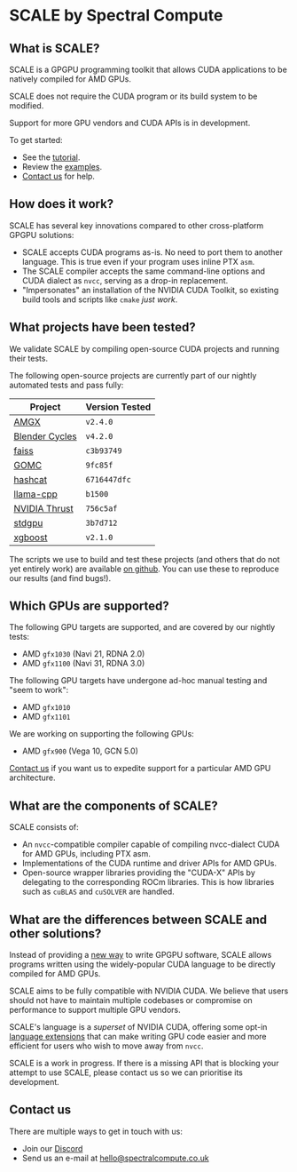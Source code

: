 # SCALE by Spectral Compute

## What is SCALE?

SCALE is a GPGPU programming toolkit that allows CUDA applications to be
natively compiled for AMD GPUs.

SCALE does not require the CUDA program or its build system to be modified.

Support for more GPU vendors and CUDA APIs is in development.

To get started:

- See the [tutorial](./manual/how-to-use.md).
- Review the [examples](./examples/README.md).
- [Contact us](#contact-us) for help.

## How does it work?

SCALE has several key innovations compared to other cross-platform GPGPU
solutions:

- SCALE accepts CUDA programs as-is. No need to port them to another 
  language. This is true even if your program uses inline PTX `asm`.
- The SCALE compiler accepts the same command-line options and CUDA dialect
  as `nvcc`, serving as a drop-in replacement.
- "Impersonates" an installation of the NVIDIA CUDA Toolkit, so existing 
  build tools and scripts like `cmake` _just work_.

## What projects have been tested?

We validate SCALE by compiling open-source CUDA projects and running their
tests.

The following open-source projects are currently part of our nightly automated 
tests and pass fully:

| Project                                                | Version Tested |
|--------------------------------------------------------|----------------|
| [AMGX](https://github.com/NVIDIA/AMGX)                 | `v2.4.0`       |
| [Blender Cycles](https://github.com/blender/cycles)    | `v4.2.0`       |
| [faiss](https://github.com/facebookresearch/faiss)     | `c3b93749`     |
| [GOMC](https://github.com/GOMC-WSU/GOMC)               | `9fc85f`       |
| [hashcat](https://github.com/hashcat/hashcat)          | `6716447dfc`   |
| [llama-cpp](https://github.com/ggerganov/llama.cpp)    | `b1500`        |
| [NVIDIA Thrust](https://github.com/NVIDIA/thrust)      | `756c5af`      |
| [stdgpu](https://github.com/stotko/stdgpu)             | `3b7d712`      |
| [xgboost](https://github.com/dmlc/xgboost)             | `v2.1.0`       |

The scripts we use to build and test these projects (and others that do not 
yet entirely work) are available [on github](). You can use these to reproduce 
our results (and find bugs!).

## Which GPUs are supported?

The following GPU targets are supported, and are covered by our nightly tests:

- AMD `gfx1030` (Navi 21, RDNA 2.0)
- AMD `gfx1100` (Navi 31, RDNA 3.0)

The following GPU targets have undergone ad-hoc manual testing and "seem to
work":

- AMD `gfx1010`
- AMD `gfx1101`

We are working on supporting the following GPUs:

- AMD `gfx900` (Vega 10, GCN 5.0)

[Contact us](#contact-us) if you want us to expedite support for a particular AMD GPU
architecture.

## What are the components of SCALE?

SCALE consists of:

- An `nvcc`-compatible compiler capable of compiling nvcc-dialect CUDA for AMD
  GPUs, including PTX asm.
- Implementations of the CUDA runtime and driver APIs for AMD GPUs.
- Open-source wrapper libraries providing the "CUDA-X" APIs by delegating to the
  corresponding ROCm libraries.
  This is how libraries such as `cuBLAS` and `cuSOLVER` are handled.

## What are the differences between SCALE and other solutions?

Instead of providing a [new way](https://xkcd.com/927/) to write GPGPU 
software, SCALE allows programs written using the widely-popular CUDA
language to be directly compiled for AMD GPUs.

SCALE aims to be fully compatible with NVIDIA CUDA. We believe that users 
should not have to maintain multiple codebases or compromise on performance
to support multiple GPU vendors.

SCALE's language is a _superset_ of NVIDIA CUDA, offering some opt-in
[language extensions](./manual/language-extensions.md)
that can make writing GPU code easier and more efficient for users who wish
to move away from `nvcc`.

SCALE is a work in progress. If there is a missing API that is blocking your
attempt to use SCALE, please contact us so we can prioritise its development.

## Contact us

There are multiple ways to get in touch with us:

 - Join our [Discord](https://discord.gg/KNpgGbTc38)
 - Send us an e-mail at [hello@spectralcompute.co.uk](mailto:hello@spectralcompute.co.uk)
